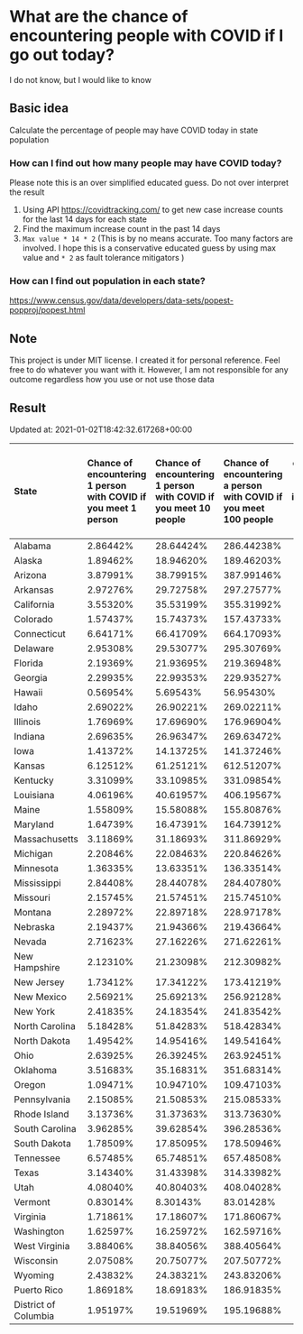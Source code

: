 # What are the chance of encountering people with COVID if I go out today?
I do not know, but I would like to know

## Basic idea
Calculate the percentage of people may have COVID today in state population

### How can I find out how many people may have COVID today?
Please note this is an over simplified educated guess. Do not over interpret the result 
1. Using API https://covidtracking.com/ to get new case increase counts for the last 14 days for each state
2. Find the maximum increase count in the past 14 days
3. `Max value * 14 * 2` (This is by no means accurate. Too many factors are involved. I hope this is a conservative educated guess by using max value and `* 2` as fault tolerance mitigators ) 

### How can I find out population in each state?
https://www.census.gov/data/developers/data-sets/popest-popproj/popest.html

## Note
This project is under MIT license. I created it for personal reference. Feel free to do whatever you want with it. However, I am not responsible for any outcome regardless how you use or not use those data 

## Result

 Updated at: 2021-01-02T18:42:32.617268+00:00

| State                | Chance of encountering 1 person with COVID if you meet 1 person   | Chance of encountering 1 person with COVID if you meet 10 people   | Chance of encountering a person with COVID if you meet 100 people   |   Max count of new case increase in the past 14 days |   Estimated people count with COVID |
|:---------------------|:------------------------------------------------------------------|:-------------------------------------------------------------------|:--------------------------------------------------------------------|-----------------------------------------------------:|------------------------------------:|
| Alabama              | 2.86442%                                                          | 28.64424%                                                          | 286.44238%                                                          |                                                 5016 |                              140448 |
| Alaska               | 1.89462%                                                          | 18.94620%                                                          | 189.46203%                                                          |                                                  495 |                               13860 |
| Arizona              | 3.87991%                                                          | 38.79915%                                                          | 387.99146%                                                          |                                                10086 |                              282408 |
| Arkansas             | 2.97276%                                                          | 29.72758%                                                          | 297.27577%                                                          |                                                 3204 |                               89712 |
| California           | 3.55320%                                                          | 35.53199%                                                          | 355.31992%                                                          |                                                50141 |                             1403948 |
| Colorado             | 1.57437%                                                          | 15.74373%                                                          | 157.43733%                                                          |                                                 3238 |                               90664 |
| Connecticut          | 6.64171%                                                          | 66.41709%                                                          | 664.17093%                                                          |                                                 8457 |                              236796 |
| Delaware             | 2.95308%                                                          | 29.53077%                                                          | 295.30769%                                                          |                                                 1027 |                               28756 |
| Florida              | 2.19369%                                                          | 21.93695%                                                          | 219.36948%                                                          |                                                16827 |                              471156 |
| Georgia              | 2.29935%                                                          | 22.99353%                                                          | 229.93527%                                                          |                                                 8719 |                              244132 |
| Hawaii               | 0.56954%                                                          | 5.69543%                                                           | 56.95430%                                                           |                                                  288 |                                8064 |
| Idaho                | 2.69022%                                                          | 26.90221%                                                          | 269.02211%                                                          |                                                 1717 |                               48076 |
| Illinois             | 1.76969%                                                          | 17.69690%                                                          | 176.96904%                                                          |                                                 8009 |                              224252 |
| Indiana              | 2.69635%                                                          | 26.96347%                                                          | 269.63472%                                                          |                                                 6483 |                              181524 |
| Iowa                 | 1.41372%                                                          | 14.13725%                                                          | 141.37246%                                                          |                                                 1593 |                               44604 |
| Kansas               | 6.12512%                                                          | 61.25121%                                                          | 612.51207%                                                          |                                                 6373 |                              178444 |
| Kentucky             | 3.31099%                                                          | 33.10985%                                                          | 331.09854%                                                          |                                                 5283 |                              147924 |
| Louisiana            | 4.06196%                                                          | 40.61957%                                                          | 406.19567%                                                          |                                                 6744 |                              188832 |
| Maine                | 1.55809%                                                          | 15.58088%                                                          | 155.80876%                                                          |                                                  748 |                               20944 |
| Maryland             | 1.64739%                                                          | 16.47391%                                                          | 164.73912%                                                          |                                                 3557 |                               99596 |
| Massachusetts        | 3.11869%                                                          | 31.18693%                                                          | 311.86929%                                                          |                                                 7677 |                              214956 |
| Michigan             | 2.20846%                                                          | 22.08463%                                                          | 220.84626%                                                          |                                                 7877 |                              220556 |
| Minnesota            | 1.36335%                                                          | 13.63351%                                                          | 136.33514%                                                          |                                                 2746 |                               76888 |
| Mississippi          | 2.84408%                                                          | 28.44078%                                                          | 284.40780%                                                          |                                                 3023 |                               84644 |
| Missouri             | 2.15745%                                                          | 21.57451%                                                          | 215.74510%                                                          |                                                 4729 |                              132412 |
| Montana              | 2.28972%                                                          | 22.89718%                                                          | 228.97178%                                                          |                                                  874 |                               24472 |
| Nebraska             | 2.19437%                                                          | 21.94366%                                                          | 219.43664%                                                          |                                                 1516 |                               42448 |
| Nevada               | 2.71623%                                                          | 27.16226%                                                          | 271.62261%                                                          |                                                 2988 |                               83664 |
| New Hampshire        | 2.12310%                                                          | 21.23098%                                                          | 212.30982%                                                          |                                                 1031 |                               28868 |
| New Jersey           | 1.73412%                                                          | 17.34122%                                                          | 173.41219%                                                          |                                                 5501 |                              154028 |
| New Mexico           | 2.56921%                                                          | 25.69213%                                                          | 256.92128%                                                          |                                                 1924 |                               53872 |
| New York             | 2.41835%                                                          | 24.18354%                                                          | 241.83542%                                                          |                                                16802 |                              470456 |
| North Carolina       | 5.18428%                                                          | 51.84283%                                                          | 518.42834%                                                          |                                                19419 |                              543732 |
| North Dakota         | 1.49542%                                                          | 14.95416%                                                          | 149.54164%                                                          |                                                  407 |                               11396 |
| Ohio                 | 2.63925%                                                          | 26.39245%                                                          | 263.92451%                                                          |                                                11018 |                              308504 |
| Oklahoma             | 3.51683%                                                          | 35.16831%                                                          | 351.68314%                                                          |                                                 4970 |                              139160 |
| Oregon               | 1.09471%                                                          | 10.94710%                                                          | 109.47103%                                                          |                                                 1649 |                               46172 |
| Pennsylvania         | 2.15085%                                                          | 21.50853%                                                          | 215.08533%                                                          |                                                 9834 |                              275352 |
| Rhode Island         | 3.13736%                                                          | 31.37363%                                                          | 313.73630%                                                          |                                                 1187 |                               33236 |
| South Carolina       | 3.96285%                                                          | 39.62854%                                                          | 396.28536%                                                          |                                                 7287 |                              204036 |
| South Dakota         | 1.78509%                                                          | 17.85095%                                                          | 178.50946%                                                          |                                                  564 |                               15792 |
| Tennessee            | 6.57485%                                                          | 65.74851%                                                          | 657.48508%                                                          |                                                16036 |                              449008 |
| Texas                | 3.14340%                                                          | 31.43398%                                                          | 314.33982%                                                          |                                                32552 |                              911456 |
| Utah                 | 4.08040%                                                          | 40.80403%                                                          | 408.04028%                                                          |                                                 4672 |                              130816 |
| Vermont              | 0.83014%                                                          | 8.30143%                                                           | 83.01428%                                                           |                                                  185 |                                5180 |
| Virginia             | 1.71861%                                                          | 17.18607%                                                          | 171.86067%                                                          |                                                 5239 |                              146692 |
| Washington           | 1.62597%                                                          | 16.25972%                                                          | 162.59716%                                                          |                                                 4422 |                              123816 |
| West Virginia        | 3.88406%                                                          | 38.84056%                                                          | 388.40564%                                                          |                                                 2486 |                               69608 |
| Wisconsin            | 2.07508%                                                          | 20.75077%                                                          | 207.50772%                                                          |                                                 4315 |                              120820 |
| Wyoming              | 2.43832%                                                          | 24.38321%                                                          | 243.83206%                                                          |                                                  504 |                               14112 |
| Puerto Rico          | 1.86918%                                                          | 18.69183%                                                          | 186.91835%                                                          |                                                 2132 |                               59696 |
| District of Columbia | 1.95197%                                                          | 19.51969%                                                          | 195.19688%                                                          |                                                  492 |                               13776 |